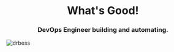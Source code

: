 <h1 align="center">What's Good!</h1>
<h3 align="center">DevOps Engineer building and automating.</h3>

<p align="left"> <img src="https://komarev.com/ghpvc/?username=drbess&label=Profile%20views&color=0e75b6&style=flat" alt="drbess" /> </p>

